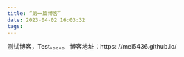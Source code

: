 ```yaml
---
title: “第一篇博客”
date: 2023-04-02 16:03:32
tags:
---
```

测试博客，Test。。。。。
博客地址：https:
//mei5436.github.io/
